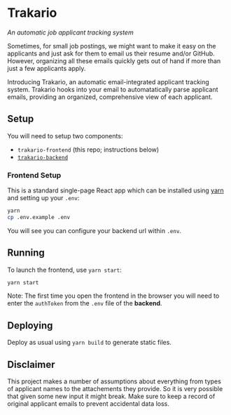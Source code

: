 # Trakario

*An automatic job applicant tracking system*

Sometimes, for small job postings, we might want to make it easy on the applicants and just ask for them to email us their resume and/or GitHub. However, organizing all these emails quickly gets out of hand if more than just a few applicants apply.

Introducing Trakario, an automatic email-integrated applicant tracking system. Trakario hooks into your email to automatatically parse applicant emails, providing an organized, comprehensive view of each applicant.



## Setup

You will need to setup two components:
 - `trakario-frontend` (this repo; instructions below)
 - [`trakario-backend`](https://github.com/trakario-backend)

### Frontend Setup

This is a standard single-page React app which can be installed using [yarn](https://classic.yarnpkg.com/en/docs/install/) and setting up your `.env`:

```bash
yarn
cp .env.example .env
```

You will see you can configure your backend url within `.env`.

## Running

To launch the frontend, use `yarn start`:

```bash
yarn start
```

Note: The first time you open the frontend in the browser you will need to enter the `authToken` from the `.env` file of the **backend**.

## Deploying

Deploy as usual using `yarn build` to generate static files.

## Disclaimer

This project makes a number of assumptions about everything from types of applicant names to the attachements they provide. So it is very possible that given some new input it might break. Make sure to keep a record of original applicant emails to prevent accidental data loss.
